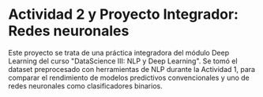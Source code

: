 # Actividad 2 y Proyecto Integrador: Redes neuronales
Este proyecto se trata de una práctica integradora del módulo Deep Learning del curso "DataScience III: NLP y Deep Learning".
Se tomó el dataset preprocesado con herramientas de NLP durante la Actividad 1, para comparar el rendimiento de modelos predictivos convencionales y uno de redes neuronales como clasificadores binarios.
